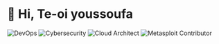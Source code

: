 # 👋 Hi, Te-oi youssoufa

![DevOps](https://img.shields.io/badge/DevOps-%23007ACC?style=for-the-badge&logo=azuredevops&logoColor=white)
![Cybersecurity](https://img.shields.io/badge/Cybersecurity-%2300C853?style=for-the-badge&logo=hackthebox&logoColor=white)
![Cloud Architect](https://img.shields.io/badge/Cloud%20Architect-%234285F4?style=for-the-badge&logo=googlecloud&logoColor=white)
![Metasploit Contributor](https://img.shields.io/badge/Open%20Source-Metasploit-%23e0234e?style=for-the-badge&logo=github&logoColor=white)

<!-- More about you below... -->
